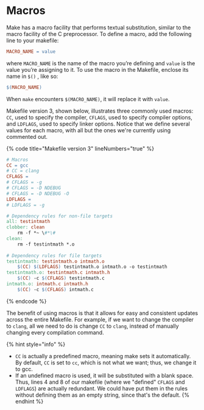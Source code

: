 # Macros

Make has a macro facility that performs textual substitution, similar to the macro facility of the C preprocessor. To define a macro, add the following line to your makefile:

```makefile
MACRO_NAME = value
```

where `MACRO_NAME` is the name of the macro you’re defining and `value` is the value you’re assigning to it. To use the macro in the Makefile, enclose its name in `$()` , like so:

```makefile
$(MACRO_NAME)
```

When `make` encounters `$(MACRO_NAME)`, it will replace it with `value`.

Makefile version 3, shown below, illustrates three commonly used macros: `CC`, used to specify the compiler, `CFLAGS`, used to specify compiler options, and `LDFLAGS`, used to specify linker options. Notice that we define several values for each macro, with all but the ones we're currently using commented out.

{% code title="Makefile version 3" lineNumbers="true" %}
```makefile
# Macros
CC = gcc
# CC = clang
CFLAGS =
# CFLAGS = -g
# CFLAGS = -D NDEBUG
# CFLAGS = -D NDEBUG -O
LDFLAGS = 
# LDFLAGS = -g

# Dependency rules for non-file targets
all: testintmath
clobber: clean
    rm -f *~ \#*\#
clean:
    rm -f testintmath *.o
    
# Dependency rules for file targets
testintmath: testintmath.o intmath.o
    $(CC) $(LDFLAGS) testintmath.o intmath.o -o testintmath
testintmath.o: testintmath.c intmath.h
    $(CC) -c $(CFLAGS) testintmath.c
intmath.o: intmath.c intmath.h
    $(CC) -c $(CFLAGS) intmath.c
```
{% endcode %}

The benefit of using macros is that it allows for easy and consistent updates across the entire Makefile. For example, if we want to change the compiler to `clang`, all we need to do is change `CC` to `clang`, instead of manually changing every compilation command.

{% hint style="info" %}
* `CC` is actually a predefined macro, meaning make sets it automatically. By default, `CC` is set to `cc`, which is not what we want; thus, we change it to gcc.
* If an undefined macro is used, it will be substituted with a blank space. Thus, lines 4 and 8 of our makefile (where we "defined" `CFLAGS` and `LDFLAGS`) are actually redundant. We could have put them in the rules without defining them as an empty string, since that's the default.&#x20;
{% endhint %}
